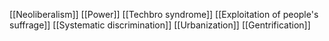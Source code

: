 [[Neoliberalism]]
[[Power]]
[[Techbro syndrome]]
[[Exploitation of people's suffrage]]
[[Systematic discrimination]]
[[Urbanization]]
[[Gentrification]]
